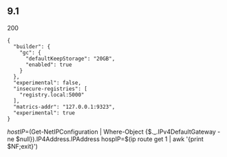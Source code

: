 ## 9.1
200
```
{
  "builder": {
    "gc": {
      "defaultKeepStorage": "20GB",
      "enabled": true
    }
  },
  "experimental": false,
  "insecure-registries": [
    "registry.local:5000"
  ],
  "matrics-addr": "127.0.0.1:9323",
  "experimental": true
}
```
$hostIP=$(Get-NetIPConfiguration | Where-Object {$._.IPv4DefaultGateway -ne $null}).IP4Address.IPAddress
hospIP=$(ip route get 1 | awk '{print $NF;exit}')
